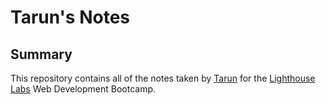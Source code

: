 # Tarun's Notes

## Summary
This repository contains all of the notes taken by [Tarun](https://github.com/treddy93) for the [Lighthouse Labs](https://lighthouselabs.ca/) Web Development Bootcamp.